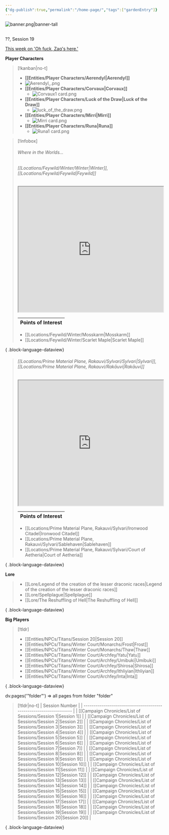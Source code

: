 ```yaml
---
{"dg-publish":true,"permalink":"/home-page/","tags":["gardenEntry"]}
---
```


![banner.png|banner-tall](/img/user/Images/banner.png)

<span><span><div data-callout-metadata="mark" data-callout-fold="" data-callout="quote" class="callout node-insert-event"><div class="callout-title"><div class="callout-icon"><svg width="16" height="16"></svg></div><div class="callout-title-inner">??, Session 19</div></div><div class="callout-content">
<p><a data-tooltip-position="top" aria-label="Quotes/This week on 'Oh fuck, Zaq's here.'.md" data-href="Quotes/This week on 'Oh fuck, Zaq's here.'.md" href="Quotes/This week on 'Oh fuck, Zaq's here.'.md" class="internal-link" target="_blank" rel="noopener">This week on 'Oh fuck, Zaq's here.'</a></p>
</div></div></span></span>

**Player Characters**
> [!kanban|no-t] 
>  -  **[[Entities/Player Characters/Aerendyl\|Aerendyl]]** 
> 	- ![Aerendyl_.png](/img/user/Images/Creatures/Aerendyl_.png)
> - **[[Entities/Player Characters/Corvaux\|Corvaux]]**
> 	- ![Corvaux1 card.png](/img/user/Images/Creatures/Corvaux1%20card.png)
> - **[[Entities/Player Characters/Luck of the Draw\|Luck of the Draw]]**
> 	- ![luck_of_the_draw.png](/img/user/Images/Creatures/luck_of_the_draw.png)
> - **[[Entities/Player Characters/Mirri\|Mirri]]** 
> 	- ![Mirri card.png](/img/user/Images/Creatures/Mirri%20card.png) 
> - **[[Entities/Player Characters/Runa\|Runa]]**
> 	- ![Runa1 card.png](/img/user/Images/Creatures/Runa1%20card.png)

> [!infobox] 
>  ###### Where in the Worlds...
> 
> ###### [[Locations/Feywild/Winter/Winter\|Winter]], [[Locations/Feywild/Feywild\|Feywild]] 
> <iframe src="https://ruetooo.github.io/leaflet-map-simple/winterMap" width=100% height="400"></iframe>
> 
> | Points of Interest |
> | ---- |
>  - [[Locations/Feywild/Winter/Mosskarm\|Mosskarm]]
> - [[Locations/Feywild/Winter/Scarlet Maple\|Scarlet Maple]]
> 
{ .block-language-dataview}
> ###### [[Locations/Prime Material Plane, Rakauvi/Sylvari/Sylvari\|Sylvari]], [[Locations/Prime Material Plane, Rakauvi/Rakāuvi\|Rakāuvi]]
> <iframe src="https://ruetooo.github.io/leaflet-map-simple/sylvariMap" width=100% height="400"></iframe>
> 
> | Points of Interest |
> | ---- |
>  - [[Locations/Prime Material Plane, Rakauvi/Sylvari/Ironwood Citadel\|Ironwood Citadel]]
> - [[Locations/Prime Material Plane, Rakauvi/Sylvari/Sablehaven\|Sablehaven]]
> - [[Locations/Prime Material Plane, Rakauvi/Sylvari/Court of Aetheria\|Court of Aetheria]]
> 
{ .block-language-dataview}

**Lore**
>  - [[Lore/Legend of the creation of the lesser draconic races\|Legend of the creation of the lesser draconic races]]
> - [[Lore/Spellplague\|Spellplague]]
> - [[Lore/The Reshuffling of Hell\|The Reshuffling of Hell]]
> 
{ .block-language-dataview}

**Big Players**
> [!tldr]
>  - [[Entities/NPCs/Titans/Session 20\|Session 20]]
> - [[Entities/NPCs/Titans/Winter Court/Monarchs/Frost\|Frost]]
> - [[Entities/NPCs/Titans/Winter Court/Monarchs/Thaw\|Thaw]]
> - [[Entities/NPCs/Titans/Winter Court/Archfey/Yatu\|Yatu]]
> - [[Entities/NPCs/Titans/Winter Court/Archfey/Umibuki\|Umibuki]]
> - [[Entities/NPCs/Titans/Winter Court/Archfey/Shirosa\|Shirosa]]
> - [[Entities/NPCs/Titans/Winter Court/Archfey/Ithliyian\|Ithliyian]]
> - [[Entities/NPCs/Titans/Winter Court/Archfey/Inta\|Inta]]
> 
{ .block-language-dataview}

dv.pages('"folder"') => all pages from folder "folder"



> [!tldr|no-t]
>  | Session Number                                                     |
> | ------------------------------------------------------------------ |
> | [[Campaign Chronicles/List of Sessions/Session 1\|Session 1]]   |
> | [[Campaign Chronicles/List of Sessions/Session 2\|Session 2]]   |
> | [[Campaign Chronicles/List of Sessions/Session 3\|Session 3]]   |
> | [[Campaign Chronicles/List of Sessions/Session 4\|Session 4]]   |
> | [[Campaign Chronicles/List of Sessions/Session 5\|Session 5]]   |
> | [[Campaign Chronicles/List of Sessions/Session 6\|Session 6]]   |
> | [[Campaign Chronicles/List of Sessions/Session 7\|Session 7]]   |
> | [[Campaign Chronicles/List of Sessions/Session 8\|Session 8]]   |
> | [[Campaign Chronicles/List of Sessions/Session 9\|Session 9]]   |
> | [[Campaign Chronicles/List of Sessions/Session 10\|Session 10]] |
> | [[Campaign Chronicles/List of Sessions/Session 11\|Session 11]] |
> | [[Campaign Chronicles/List of Sessions/Session 12\|Session 12]] |
> | [[Campaign Chronicles/List of Sessions/Session 13\|Session 13]] |
> | [[Campaign Chronicles/List of Sessions/Session 14\|Session 14]] |
> | [[Campaign Chronicles/List of Sessions/Session 15\|Session 15]] |
> | [[Campaign Chronicles/List of Sessions/Session 16\|Session 16]] |
> | [[Campaign Chronicles/List of Sessions/Session 17\|Session 17]] |
> | [[Campaign Chronicles/List of Sessions/Session 18\|Session 18]] |
> | [[Campaign Chronicles/List of Sessions/Session 19\|Session 19]] |
> | [[Campaign Chronicles/List of Sessions/Session 20\|Session 20]] |
> 
{ .block-language-dataview}


